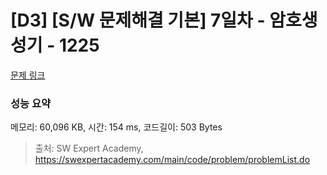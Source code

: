 # [D3] [S/W 문제해결 기본] 7일차 - 암호생성기 - 1225 

[문제 링크](https://swexpertacademy.com/main/code/problem/problemDetail.do?contestProbId=AV14uWl6AF0CFAYD) 

### 성능 요약

메모리: 60,096 KB, 시간: 154 ms, 코드길이: 503 Bytes



> 출처: SW Expert Academy, https://swexpertacademy.com/main/code/problem/problemList.do